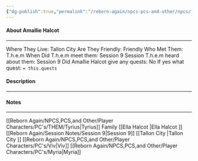 ```yaml
---
{"dg-publish":true,"permalink":"/reborn-again/npcs-pcs-and-other/npcs/friendly/amallie-halcot/"}
---
```



#### About Amallie Halcot
---
Where They Live: Tallon City 
Are They Friendly: Friendly 
Who Met Them: T.h.e.m
When Did T.h.e.m meet them: Session 9
Session T.h.e.m heard about them: Session 9
Did Amallie Halcot give any quests: No
	If yes what quest: `= this.quests`


#### Description


---

#### Notes
---
[[Reborn Again/NPCS,PCS,and Other/Player Characters/PC's/THEM/Tyrius\|Tyrius]] Family 
[[Ella Halcot \|Ella Halcot ]]
[[Reborn Again/Session Notes/Session 9\|Session 9]]
[[Tallon City \|Tallon City ]]
[[Reborn Again/NPCS,PCS,and Other/Player Characters/PC's/Viv\|Viv]]
[[Reborn Again/NPCS,PCS,and Other/Player Characters/PC's/Myria\|Myria]]

